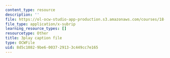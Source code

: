 ```yaml
---
content_type: resource
description: ''
file: https://ol-ocw-studio-app-production.s3.amazonaws.com/courses/18-01sc-single-variable-calculus-fall-2010/8d5c10829be6003729133c449cc7e165_W7sNkRpcydk.srt
file_type: application/x-subrip
learning_resource_types: []
resourcetype: Other
title: 3play caption file
type: OCWFile
uid: 8d5c1082-9be6-0037-2913-3c449cc7e165
---
```

